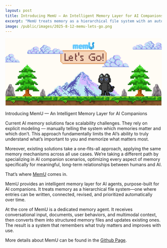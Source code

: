 ```yaml
---
layout: post
title: Introducing MemU — An Intelligent Memory Layer for AI Companions
excerpt: "MemU treats memory as a hierarchical file system with an autonomous memory agent that writes, links, revises, and prioritizes what matters over time—purpose-built for AI companions."
image: /public/images/2025-8-12-memu-lets-go.png
---
```


![MemU — Let's Go](/public/images/2025-8-12-memu-lets-go.png)

Introducing MemU — An Intelligent Memory Layer for AI Companions

Current AI memory solutions face scalability challenges. They rely on explicit modeling — manually telling the system which memories matter and which don’t. This approach fundamentally limits the AI’s ability to truly understand what’s important to you and memorize what matters most.

Moreover, existing solutions take a one-fits-all approach, applying the same memory mechanisms across all use cases. We’re taking a different path by specializing in AI companion scenarios, optimizing every aspect of memory specifically for meaningful, long-term relationships between humans and AI.

That’s where [MemU](https://github.com/NevaMind-AI/memU) comes in.

MemU provides an intelligent memory layer for AI agents, purpose-built for AI companions. It treats memory as a hierarchical file system—one where entries can be written, connected, revised, and prioritized automatically over time.

At the core of MemU is a dedicated memory agent. It receives conversational input, documents, user behaviors, and multimodal context, then converts them into structured memory files and updates existing ones. The result is a system that remembers what truly matters and improves with use.

More details about MemU can be found in the [Github Page](https://github.com/NevaMind-AI/memU).
